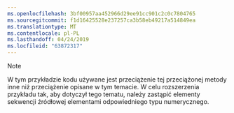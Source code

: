 ```yaml
---
ms.openlocfilehash: 3bf00957aa452966d29ee91cc901c2c0c7804765
ms.sourcegitcommit: f1d16425528e237257ca3b58eb49217a514849ea
ms.translationtype: MT
ms.contentlocale: pl-PL
ms.lasthandoff: 04/24/2019
ms.locfileid: "63872317"
---
```

> [!NOTE]
>  W tym przykładzie kodu używane jest przeciążenie tej przeciążonej metody inne niż przeciążenie opisane w tym temacie. W celu rozszerzenia przykładu tak, aby dotyczył tego tematu, należy zastąpić elementy sekwencji źródłowej elementami odpowiedniego typu numerycznego.